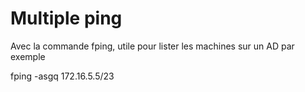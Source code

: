 # Multiple ping

Avec la commande fping, utile pour lister les machines sur un AD par exemple

fping -asgq 172.16.5.5/23
